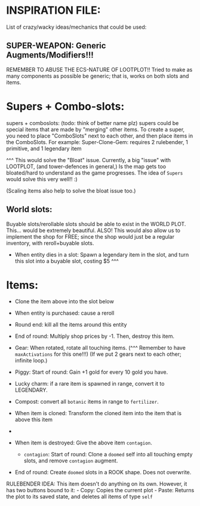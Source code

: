 

# INSPIRATION FILE:
List of crazy/wacky ideas/mechanics that could be used:





## SUPER-WEAPON: Generic Augments/Modifiers!!!
REMEMBER TO ABUSE THE ECS-NATURE OF LOOTPLOT!!
Tried to make as many components as possible be generic; that is, works on both slots and items.






# Supers + Combo-slots:
supers + comboslots: (todo: think of better name plz)
supers could be special items that are made by "merging" other items.
To create a super, you need to place "ComboSlots" next to each other,
and then place items in the ComboSlots.
For example:
Super-Clone-Gem: requires 2 rulebender, 1 primitive, and 1 legendary item

^^^ This would solve the "Bloat" issue.
Currently, a big "issue" with LOOTPLOT, (and tower-defences in general,)
Is the map gets too bloated/hard to understand as the game progresses.
The idea of `Supers` would solve this very well!! :)

(Scaling items also help to solve the bloat issue too.)





## World slots:
Buyable slots/rerollable slots should be able to exist in the WORLD PLOT.
This... would be extremely beautiful.
ALSO! This would also allow us to implement the shop for FREE;
since the shop would just be a regular inventory, with reroll+buyable slots.

- When entity dies in a slot:
    Spawn a legendary item in the slot, 
    and turn this slot into a buyable slot, costing $5
^^^ 




# Items:
- Clone the item above into the slot below

- When entity is purchased: cause a reroll

- Round end: kill all the items around this entity

- End of round: Multiply shop prices by -1. Then, destroy this item.

- Gear: When rotated, rotate all touching items.
    (^^^ Remember to have `maxActivations` for this one!!!)
    (If we put 2 gears next to each other; infinite loop.)

- Piggy: Start of round: Gain +1 gold for every 10 gold you have.

- Lucky charm: if a rare item is spawned in range, convert it to LEGENDARY.

- Compost: convert all `botanic` items in range to `fertilizer`.

- When item is cloned: 
    Transform the cloned item into the item that is above this item

- 

- When item is destroyed: Give the above item `contagion`.
    - `contagion`: Start of round: 
        Clone a `doomed` self into all touching empty slots, 
            and remove `contagion` augment.

- End of round: Create `doomed` slots in a ROOK shape. 
    Does not overwrite.

RULEBENDER IDEA:
This item doesn't do anything on its own.
However, it has two buttons bound to it:
    - Copy: Copies the current plot
    - Paste: Returns the plot to its saved state, and deletes all items of type `self`

